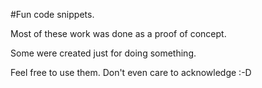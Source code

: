 #Fun code snippets.

Most of these work was done as a proof of concept.

Some were created just for doing something.

Feel free to use them. Don't even care to acknowledge :-D
